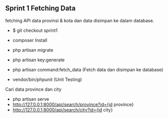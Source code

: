 ## Sprint 1 Fetching Data
fetching API data provinsi & kota dan data
disimpan ke dalam database.

- $ git checkout sprint1

- composer Install

- php artisan migrate

- php artisan key:generate

- php artisan command:fetch_data (Fetch data dan disimpan ke database)

- vendor/bin/phpunit (Unit Testing)

Cari data province dan city
- php artisan serve
- http://127.0.0.1:8000/api/search/province?id={id province}
- http://127.0.0.1:8000/api/search/city?id={id city}
